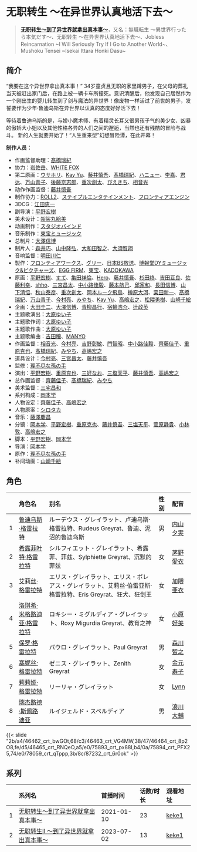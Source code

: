 # 无职转生 ～在异世界认真地活下去～


> <u>**[无职转生～到了异世界就拿出真本事～](https://bgm.tv/subject/277554)**</u>，又名：無職転生 ～異世界行ったら本気だす～、无职转生 ～在异世界认真地活下去～、Jobless Reincarnation ~I Will Seriously Try If I Go to Another World~、Mushoku Tensei ~Isekai Ittara Honki Dasu~

## 简介

“我要在这个异世界拿出真本事！”
34岁童贞且无职的家里蹲男子，在父母的葬礼当天被赶出家门后，在路上被一辆卡车所撞死。意识清醒后，他发现自己居然作为一个刚出生的婴儿转生到了剑与魔法的异世界！像废物一样活过了前世的男子，发誓要作为少年·鲁迪乌斯在异世界以认真的态度好好活下去！

等待着鲁迪乌斯的是，与娇小魔术师、有着精灵长耳又很男孩子气的美少女、凶暴的傲娇大小姐以及其他性格各异的人们之间的邂逅，当然也还有残酷的冒险与战斗。
新的人生就要开始了！“人生重来型”幻想冒险谭，在此开幕！

**制作人员：**
- 作画监督助理：[髙橋瑞紀](https://bgm.tv/person/27320)
- 协力：[岩佐岳](https://bgm.tv/person/49157)、[WHITE FOX](https://bgm.tv/person/7512)
- 第二原画：[ウサホリ](https://bgm.tv/person/60360)、[Kay Yu](https://bgm.tv/person/48687)、[藤井慎吾](https://bgm.tv/person/12489)、[髙橋瑞紀](https://bgm.tv/person/27320)、[ハニュー](https://bgm.tv/person/40757)、[李嘉](https://bgm.tv/person/51302)、[君达](https://bgm.tv/person/54055)、[万山青子](https://bgm.tv/person/52024)、[後藤京志郎](https://bgm.tv/person/50568)、[重次創太](https://bgm.tv/person/43302)、[ぴえきち](https://bgm.tv/person/58306)、[相音光](https://bgm.tv/person/42270)
- 动作作画监督：[藤井慎吾](https://bgm.tv/person/12489)
- 制作协力：[ROLL2](https://bgm.tv/person/44479)、[ステイプルエンタテインメント](https://bgm.tv/person/43578)、[フロンティアエンジン](https://bgm.tv/person/33639)
- 3DCG：[江田恵一](https://bgm.tv/person/3082)
- 副导演：[平野宏樹](https://bgm.tv/person/29724)
- 美术设计：[袈裟丸絵美](https://bgm.tv/person/14825)
- 动画制作：[スタジオバインド](https://bgm.tv/person/35684)
- 音乐制作：[東宝ミュージック](https://bgm.tv/person/412)
- 总制片：[大澤信博](https://bgm.tv/person/3548)
- 制片人：[森井巧](https://bgm.tv/person/48445)、[山中隆弘](https://bgm.tv/person/41607)、[大和田智之](https://bgm.tv/person/42868)、[大須賀翔](https://bgm.tv/person/37315)
- 音响监督：[明田川仁](https://bgm.tv/person/477)
- 製作：[フロンティアワークス](https://bgm.tv/person/1495)、[グリー](https://bgm.tv/person/7850)、[日本BS放送](https://bgm.tv/person/28584)、[博報堂DYミュージック&amp;ピクチャーズ](https://bgm.tv/person/3278)、[EGG FIRM](https://bgm.tv/person/24551)、[東宝](https://bgm.tv/person/985)、[KADOKAWA](https://bgm.tv/person/19306)
- 原画：[平野宏樹](https://bgm.tv/person/29724)、[すて](https://bgm.tv/person/42455)、[亀田祥倫](https://bgm.tv/person/8611)、[Hero](https://bgm.tv/person/37047)、[藤井慎吾](https://bgm.tv/person/12489)、[杉田柊](https://bgm.tv/person/27816)、[吉田亘良](https://bgm.tv/person/12230)、[佐藤利幸](https://bgm.tv/person/3205)、[shho](https://bgm.tv/person/47159)、[三宮昌太](https://bgm.tv/person/11346)、[中小路佳毅](https://bgm.tv/person/27097)、[藤本航己](https://bgm.tv/person/36471)、[邱家和](https://bgm.tv/person/41086)、[長田信博](https://bgm.tv/person/41812)、[山下清悟](https://bgm.tv/person/12148)、[秋山泰彦](https://bgm.tv/person/22962)、[重次創太](https://bgm.tv/person/43302)、[岡本ルーク飛鳥](https://bgm.tv/person/50728)、[榊原大河](https://bgm.tv/person/42749)、[栗田新一](https://bgm.tv/person/12411)、[髙橋瑞紀](https://bgm.tv/person/27320)、[万山青子](https://bgm.tv/person/52024)、[今村亮](https://bgm.tv/person/12587)、[みやち](https://bgm.tv/person/33701)、[Kay Yu](https://bgm.tv/person/48687)、[高嶋宏之](https://bgm.tv/person/33697)、[松隈勇樹](https://bgm.tv/person/50011)、[山崎千絵](https://bgm.tv/person/63543)
- 企画：[大田圭二](https://bgm.tv/person/40126)、[大澤信博](https://bgm.tv/person/3548)、[青柳昌行](https://bgm.tv/person/40959)、[宿輪浩介](https://bgm.tv/person/42825)、[辻政英](https://bgm.tv/person/43303)
- 主题歌演出：[大原ゆい子](https://bgm.tv/person/27275)
- 主题歌作词：[大原ゆい子](https://bgm.tv/person/27275)
- 主题歌作曲：[大原ゆい子](https://bgm.tv/person/27275)
- 主题歌编曲：[吉田穣](https://bgm.tv/person/18672)、[MANYO](https://bgm.tv/person/5910)
- 作画监督：[相音光](https://bgm.tv/person/42270)、[今村亮](https://bgm.tv/person/12587)、[吉野彰敏](https://bgm.tv/person/42272)、[門智昭](https://bgm.tv/person/3034)、[中小路佳毅](https://bgm.tv/person/27097)、[齊藤佳子](https://bgm.tv/person/21197)、[重原克也](https://bgm.tv/person/19376)、[髙橋瑞紀](https://bgm.tv/person/27320)、[みやち](https://bgm.tv/person/33701)、[高嶋宏之](https://bgm.tv/person/33697)
- 道具设计：[今村亮](https://bgm.tv/person/12587)、[三宮昌太](https://bgm.tv/person/11346)、[藤井慎吾](https://bgm.tv/person/12489)
- 监修：[理不尽な孫の手](https://bgm.tv/person/34327)
- 演出：[平野宏樹](https://bgm.tv/person/29724)、[重原克也](https://bgm.tv/person/19376)、[三好なお](https://bgm.tv/person/42263)、[三塩天平](https://bgm.tv/person/29830)、[藤井慎吾](https://bgm.tv/person/12489)、[高嶋宏之](https://bgm.tv/person/33697)
- 总作画监督：[齊藤佳子](https://bgm.tv/person/21197)、[髙橋瑞紀](https://bgm.tv/person/27320)、[みやち](https://bgm.tv/person/33701)
- 美术监督：[三宅昌和](https://bgm.tv/person/12725)
- 系列构成：[岡本学](https://bgm.tv/person/16005)
- 人物设定：[齊藤佳子](https://bgm.tv/person/21197)、[高嶋宏之](https://bgm.tv/person/33697)
- 人物原案：[シロタカ](https://bgm.tv/person/25333)
- 音乐：[藤澤慶昌](https://bgm.tv/person/9962)
- 分镜：[岡本学](https://bgm.tv/person/16005)、[平野宏樹](https://bgm.tv/person/29724)、[重原克也](https://bgm.tv/person/19376)、[藤井慎吾](https://bgm.tv/person/12489)、[三塩天平](https://bgm.tv/person/29830)、[菅原静貴](https://bgm.tv/person/12816)、[小林敦](https://bgm.tv/person/19108)、[高嶋宏之](https://bgm.tv/person/33697)
- 脚本：[平野宏樹](https://bgm.tv/person/29724)、[岡本学](https://bgm.tv/person/16005)
- 导演：[岡本学](https://bgm.tv/person/16005)
- 原作：[理不尽な孫の手](https://bgm.tv/person/34327)
- 补间动画：[山崎千絵](https://bgm.tv/person/63543)

## 角色

|     |   角色名   |   别名  | 性别 |  配音  |
|:--- |:------  |:----      |:---  |:--   |
| 1 | [鲁迪乌斯·格雷拉特](https://bgm.tv/character/46462) | ルーデウス・グレイラット、卢迪乌斯·格雷拉特、Rudeus Greyrat、鲁迪、泥沼的鲁迪乌斯 | 男 | [内山夕実](https://bgm.tv/person/6560) |
| 2 | [希露菲叶特·格雷拉特](https://bgm.tv/character/46463) | シルフィエット・グレイラット、希露菲、菲兹、Sylphiette Greyrat、沉默的菲兹 | 女 | [茅野愛衣](https://bgm.tv/person/5847) |
| 3 | [艾莉丝·格雷拉特](https://bgm.tv/character/46464) | エリス・グレイラット、エリス・ボレアス・グレイラット、艾莉丝·伯雷亚斯·格雷拉特、Eris Greyrat、狂犬、狂剑王 | 女 | [加隈亜衣](https://bgm.tv/person/10806) |
| 4 | [洛琪希·米格路迪亚·格雷拉特](https://bgm.tv/character/46465) | ロキシー・ミグルディア・グレイラット、Roxy Migurdia Greyrat、教育之神 | 女 | [小原好美](https://bgm.tv/person/27194) |
| 5 | [保罗·格雷拉特](https://bgm.tv/character/75893) | パウロ・グレイラット、Paul Greyrat | 男 | [森川智之](https://bgm.tv/person/3822) |
| 6 | [塞妮丝·格雷拉特](https://bgm.tv/character/75894) | ゼニス・グレイラット、Zenith Greyrat | 女 | [金元寿子](https://bgm.tv/person/5941) |
| 7 | [莉莉娅·格雷拉特](https://bgm.tv/character/78059) | リーリャ・グレイラット | 女 | [Lynn](https://bgm.tv/person/15497) |
| 8 | [瑞杰路德·斯佩路迪亚](https://bgm.tv/character/87232) | ルイジェルド・スペルディア | 男 | [浪川大輔](https://bgm.tv/person/4254) |

{{< slide "2b/a4/46462_crt_bwGOt,68/c3/46463_crt_VG4MW,38/47/46464_crt_8p2O8,fe/d5/46465_crt_RNQeO,a5/e0/75893_crt_px88I,b4/0a/75894_crt_PFX25,74/e0/78059_crt_qTppp,3b/8c/87232_crt_6r0ok" >}}

## 系列

|     | 系列名                                                  | 首播时间       | 话数/时长 | 观看地址                                                     |
| :-- | :--------------------------------------------------- | :--------- | :---- | :------------------------------------------------------- |
| 1   | [无职转生～到了异世界就拿出真本事～](https://bgm.tv/subject/277554)   | 2021-01-10 | 23    | [keke1](https://www.keke1.app/play/28275-4-248428.html)  |
| 2   | [无职转生Ⅱ ～到了异世界就拿出真本事～](https://bgm.tv/subject/373247) | 2023-07-02 | 13    | [keke1](https://www.keke1.app/play/173876-4-474588.html) |


